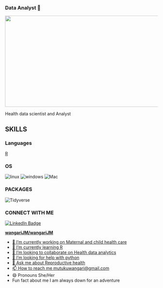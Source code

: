 ### Data Analyst  👋

<div align="center">
  <img src="https://media.giphy.com/media/7efZ7nK1aqpkLOuLf9/giphy.gif?cid=ecf05e47gmkywbrojb65ebhzt78uzomt51nyk4m6lo0zd0o9&ep=v1_gifs_search&rid=giphy.gif&ct=g" width="600" height="300"/>
</div>
 
 Health data scientist and Analyst 

## SKILLS
### Languages
 [R](https://img.shields.io/badge/R-276DC3?style=for-the-badge&logo=r&logoColor=Blue)
 
### OS 
![linux](https://img.shields.io/badge/Linux-FCC624?style=for-the-badge&logo=linux&logoColor=black)
![windows](https://img.shields.io/badge/Windows-0078D6?style=for-the-badge&logo=windows&logoColor=white)
 ![Mac](https://img.shields.io/badge/mac%20os-000000?style=for-the-badge&logo=apple&logoColor=white)

### PACKAGES
![Tidyverse](https://img.shields.io/badge/Tidyverse-5B9BD5?style=for-the-badge&logo=tidyverse&logoColor=white)


### CONNECT WITH ME
<div id="badges">
  <a href=https://www.linkedin.com/in/Wangari-Mutuku/)>
    <img src="https://img.shields.io/badge/LinkedIn-blue?style=for-the-badge&logo=linkedin&logoColor=white" alt="LinkedIn Badge"/>


**wangariJM/wangariJM**

* 🔭 I’m currently working on Maternal and child health care
* 🌱 I’m currently learning R
* 👯 I’m looking to collaborate on Health data analytics
* 🤔 I’m looking for help with python
* 💬 Ask me about Reproductive health
* 📫 How to reach me mutukuwangari@gmail.com
* 😄 Pronouns She/Her
* Fun fact about me I am always down for an adventure

